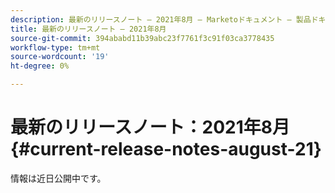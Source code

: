 ```yaml
---
description: 最新のリリースノート — 2021年8月 — Marketoドキュメント — 製品ドキュメント
title: 最新のリリースノート — 2021年8月
source-git-commit: 394ababd11b39abc23f7761f3c91f03ca3778435
workflow-type: tm+mt
source-wordcount: '19'
ht-degree: 0%

---
```


# 最新のリリースノート：2021年8月{#current-release-notes-august-21}

情報は近日公開中です。
